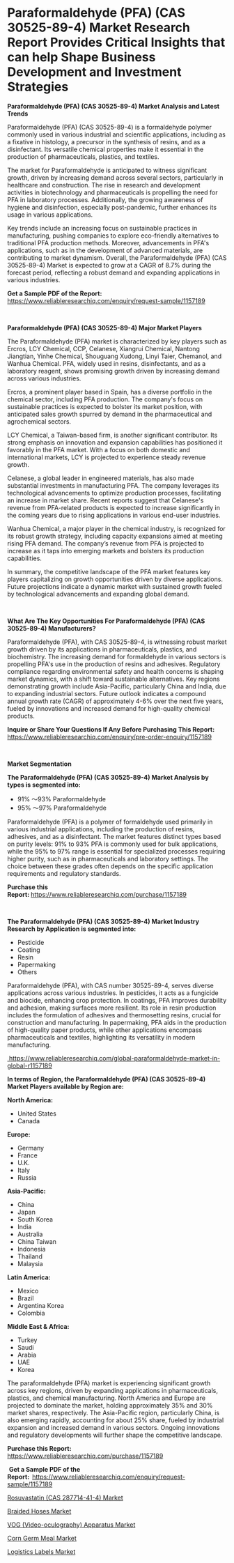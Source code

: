 <p><h1>Paraformaldehyde (PFA) (CAS 30525-89-4) Market Research Report Provides Critical Insights that can help Shape Business Development and Investment Strategies</h1></p><p><strong>Paraformaldehyde (PFA) (CAS 30525-89-4) Market Analysis and Latest Trends</strong></p>
<p><p>Paraformaldehyde (PFA) (CAS 30525-89-4) is a formaldehyde polymer commonly used in various industrial and scientific applications, including as a fixative in histology, a precursor in the synthesis of resins, and as a disinfectant. Its versatile chemical properties make it essential in the production of pharmaceuticals, plastics, and textiles. </p><p>The market for Paraformaldehyde is anticipated to witness significant growth, driven by increasing demand across several sectors, particularly in healthcare and construction. The rise in research and development activities in biotechnology and pharmaceuticals is propelling the need for PFA in laboratory processes. Additionally, the growing awareness of hygiene and disinfection, especially post-pandemic, further enhances its usage in various applications. </p><p>Key trends include an increasing focus on sustainable practices in manufacturing, pushing companies to explore eco-friendly alternatives to traditional PFA production methods. Moreover, advancements in PFA's applications, such as in the development of advanced materials, are contributing to market dynamism. Overall, the Paraformaldehyde (PFA) (CAS 30525-89-4) Market is expected to grow at a CAGR of 8.7% during the forecast period, reflecting a robust demand and expanding applications in various industries.</p></p>
<p><strong>Get a Sample PDF of the Report:&nbsp;</strong> <a href="https://www.reliableresearchiq.com/enquiry/request-sample/1157189">https://www.reliableresearchiq.com/enquiry/request-sample/1157189</a></p>
<p>&nbsp;</p>
<p><strong>Paraformaldehyde (PFA) (CAS 30525-89-4) Major Market Players</strong></p>
<p><p>The Paraformaldehyde (PFA) market is characterized by key players such as Ercros, LCY Chemical, CCP, Celanese, Xiangrui Chemical, Nantong Jiangtian, Yinhe Chemical, Shouguang Xudong, Linyi Taier, Chemanol, and Wanhua Chemical. PFA, widely used in resins, disinfectants, and as a laboratory reagent, shows promising growth driven by increasing demand across various industries.</p><p>Ercros, a prominent player based in Spain, has a diverse portfolio in the chemical sector, including PFA production. The company's focus on sustainable practices is expected to bolster its market position, with anticipated sales growth spurred by demand in the pharmaceutical and agrochemical sectors.</p><p>LCY Chemical, a Taiwan-based firm, is another significant contributor. Its strong emphasis on innovation and expansion capabilities has positioned it favorably in the PFA market. With a focus on both domestic and international markets, LCY is projected to experience steady revenue growth.</p><p>Celanese, a global leader in engineered materials, has also made substantial investments in manufacturing PFA. The company leverages its technological advancements to optimize production processes, facilitating an increase in market share. Recent reports suggest that Celanese's revenue from PFA-related products is expected to increase significantly in the coming years due to rising applications in various end-user industries.</p><p>Wanhua Chemical, a major player in the chemical industry, is recognized for its robust growth strategy, including capacity expansions aimed at meeting rising PFA demand. The company’s revenue from PFA is projected to increase as it taps into emerging markets and bolsters its production capabilities.</p><p>In summary, the competitive landscape of the PFA market features key players capitalizing on growth opportunities driven by diverse applications. Future projections indicate a dynamic market with sustained growth fueled by technological advancements and expanding global demand.</p></p>
<p>&nbsp;</p>
<p><strong>What Are The Key Opportunities For Paraformaldehyde (PFA) (CAS 30525-89-4) Manufacturers?</strong></p>
<p><p>Paraformaldehyde (PFA), with CAS 30525-89-4, is witnessing robust market growth driven by its applications in pharmaceuticals, plastics, and biochemistry. The increasing demand for formaldehyde in various sectors is propelling PFA's use in the production of resins and adhesives. Regulatory compliance regarding environmental safety and health concerns is shaping market dynamics, with a shift toward sustainable alternatives. Key regions demonstrating growth include Asia-Pacific, particularly China and India, due to expanding industrial sectors. Future outlook indicates a compound annual growth rate (CAGR) of approximately 4-6% over the next five years, fueled by innovations and increased demand for high-quality chemical products.</p></p>
<p><strong>Inquire or Share Your Questions If Any Before Purchasing This Report:</strong> <a href="https://www.reliableresearchiq.com/enquiry/pre-order-enquiry/1157189">https://www.reliableresearchiq.com/enquiry/pre-order-enquiry/1157189</a></p>
<p>&nbsp;</p>
<p><strong>Market Segmentation</strong></p>
<p><strong>The Paraformaldehyde (PFA) (CAS 30525-89-4) Market Analysis by types is segmented into:</strong></p>
<p><ul><li>91% ～93% Paraformaldehyde</li><li>95% ～97% Paraformaldehyde</li></ul></p>
<p><p>Paraformaldehyde (PFA) is a polymer of formaldehyde used primarily in various industrial applications, including the production of resins, adhesives, and as a disinfectant. The market features distinct types based on purity levels: 91% to 93% PFA is commonly used for bulk applications, while the 95% to 97% range is essential for specialized processes requiring higher purity, such as in pharmaceuticals and laboratory settings. The choice between these grades often depends on the specific application requirements and regulatory standards.</p></p>
<p><strong>Purchase this Report:&nbsp;</strong><a href="https://www.reliableresearchiq.com/purchase/1157189">https://www.reliableresearchiq.com/purchase/1157189</a></p>
<p>&nbsp;</p>
<p><strong>The Paraformaldehyde (PFA) (CAS 30525-89-4) Market Industry Research by Application is segmented into:</strong></p>
<p><ul><li>Pesticide</li><li>Coating</li><li>Resin</li><li>Papermaking</li><li>Others</li></ul></p>
<p><p>Paraformaldehyde (PFA), with CAS number 30525-89-4, serves diverse applications across various industries. In pesticides, it acts as a fungicide and biocide, enhancing crop protection. In coatings, PFA improves durability and adhesion, making surfaces more resilient. Its role in resin production includes the formulation of adhesives and thermosetting resins, crucial for construction and manufacturing. In papermaking, PFA aids in the production of high-quality paper products, while other applications encompass pharmaceuticals and textiles, highlighting its versatility in modern manufacturing.</p></p>
<p><a href="https://www.reliableresearchiq.com/global-paraformaldehyde-market-in-global-r1157189">&nbsp;https://www.reliableresearchiq.com/global-paraformaldehyde-market-in-global-r1157189</a></p>
<p><strong>In terms of Region, the Paraformaldehyde (PFA) (CAS 30525-89-4) Market Players available by Region are:</strong></p>
<p>
    <p> <strong> North America: </strong>
        <ul>
            <li>United States</li>
            <li>Canada</li>
        </ul>
        </p> 
    <p> <strong> Europe: </strong>
        <ul>
            <li>Germany</li>
            <li>France</li>
            <li>U.K.</li>
            <li>Italy</li>
            <li>Russia</li>
        </ul>
        </p> 
    <p> <strong> Asia-Pacific: </strong>
        <ul>
            <li>China</li>
            <li>Japan</li>
            <li>South Korea</li>
            <li>India</li>
            <li>Australia</li>
            <li>China Taiwan</li>
            <li>Indonesia</li>
            <li>Thailand</li>
            <li>Malaysia</li>
        </ul>
        </p> 
    <p> <strong> Latin America: </strong>
        <ul>
            <li>Mexico</li>
            <li>Brazil</li>
            <li>Argentina Korea</li>
            <li>Colombia</li>
        </ul>
        </p> 
    <p> <strong> Middle East & Africa: </strong>
        <ul>
            <li>Turkey</li>
            <li>Saudi</li>
            <li>Arabia</li>
            <li>UAE</li>
            <li>Korea</li>
        </ul>
    </p>
    </p>
<p><p>The paraformaldehyde (PFA) market is experiencing significant growth across key regions, driven by expanding applications in pharmaceuticals, plastics, and chemical manufacturing. North America and Europe are projected to dominate the market, holding approximately 35% and 30% market shares, respectively. The Asia-Pacific region, particularly China, is also emerging rapidly, accounting for about 25% share, fueled by industrial expansion and increased demand in various sectors. Ongoing innovations and regulatory developments will further shape the competitive landscape.</p></p>
<p><strong>Purchase this Report: </strong><a href="https://www.reliableresearchiq.com/purchase/1157189">https://www.reliableresearchiq.com/purchase/1157189</a></p>
<p>&nbsp;<strong>Get a Sample PDF of the Report:&nbsp;&nbsp;</strong><a href="https://www.reliableresearchiq.com/enquiry/request-sample/1157189">https://www.reliableresearchiq.com/enquiry/request-sample/1157189</a></p>
<p><strong></strong></p>
<p><p><a href="https://github.com/MelgarBasny/Market-Research-Report-List-1/blob/main/rosuvastatin-cas-287714-41-4-market.md">Rosuvastatin (CAS 287714-41-4) Market</a></p><p><a href="https://issuu.com/reportprime-2/docs/braided-hoses-market-size-2030.pptx_180671f6cdb9b6">Braided Hoses Market</a></p><p><a href="https://medium.com/@stellasauer/the-vog-video-oculography-apparatus-market-has-experienced-impressive-growth-in-recent-years-991fa44a5a26">VOG (Video-oculography) Apparatus Market</a></p><p><a href="https://www.linkedin.com/pulse/corn-germ-meal-market-overview-regional-outlook-competitive-ev13f?trackingId=TWdHbpaxQXWKuTkA5PvBZA%3D%3D">Corn Germ Meal Market</a></p><p><a href="https://issuu.com/reportprime-2/docs/logistics-labels-market-size-2030.p_f5eddef1732ea3">Logistics Labels Market</a></p></p>